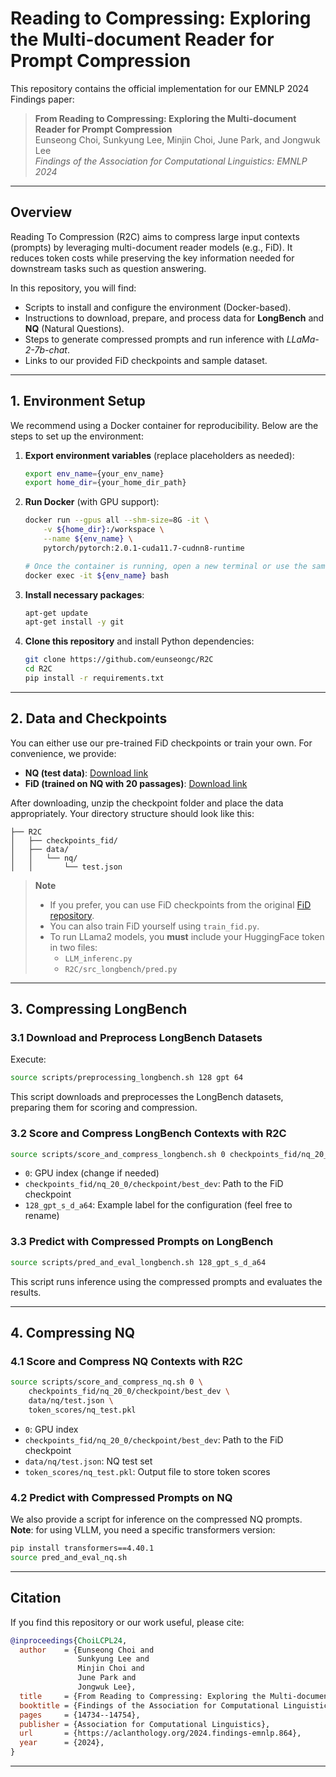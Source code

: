# Reading to Compressing: Exploring the Multi-document Reader for Prompt Compression

This repository contains the official implementation for our EMNLP 2024 Findings paper:

> **From Reading to Compressing: Exploring the Multi-document Reader for Prompt Compression**  
> Eunseong Choi, Sunkyung Lee, Minjin Choi, June Park, and Jongwuk Lee  
> *Findings of the Association for Computational Linguistics: EMNLP 2024*

---

## Overview

Reading To Compression (R2C) aims to compress large input contexts (prompts) by leveraging multi-document reader models (e.g., FiD). It reduces token costs while preserving the key information needed for downstream tasks such as question answering.

In this repository, you will find:

- Scripts to install and configure the environment (Docker-based).
- Instructions to download, prepare, and process data for **LongBench** and **NQ** (Natural Questions).
- Steps to generate compressed prompts and run inference with _LLaMa-2-7b-chat_.
- Links to our provided FiD checkpoints and sample dataset.

---

## 1. Environment Setup

We recommend using a Docker container for reproducibility. Below are the steps to set up the environment:

1. **Export environment variables** (replace placeholders as needed):
   ```bash
   export env_name={your_env_name}
   export home_dir={your_home_dir_path}
   ```
2. **Run Docker** (with GPU support):
   ```bash
   docker run --gpus all --shm-size=8G -it \
       -v ${home_dir}:/workspace \
       --name ${env_name} \
       pytorch/pytorch:2.0.1-cuda11.7-cudnn8-runtime

   # Once the container is running, open a new terminal or use the same one to exec:
   docker exec -it ${env_name} bash
   ```
3. **Install necessary packages**:
   ```bash
   apt-get update
   apt-get install -y git
   ```
4. **Clone this repository** and install Python dependencies:
   ```bash
   git clone https://github.com/eunseongc/R2C
   cd R2C
   pip install -r requirements.txt
   ```

---

## 2. Data and Checkpoints

You can either use our pre-trained FiD checkpoints or train your own. For convenience, we provide:

- **NQ (test data)**: [Download link](https://www.icloud.com/iclouddrive/005ClYRH_zPetsd6heRoN3HXQ#test)  
- **FiD (trained on NQ with 20 passages)**: [Download link](https://www.icloud.com/iclouddrive/0ceIMmpr82jmKTXotT18-G_og#checkpoints_fid)

After downloading, unzip the checkpoint folder and place the data appropriately. Your directory structure should look like this:

```
├── R2C
│   ├── checkpoints_fid/
│   ├── data/
│   │   └── nq/
│   │       └── test.json
```

> **Note**  
> - If you prefer, you can use FiD checkpoints from the original [FiD repository](https://github.com/facebookresearch/FiD).  
> - You can also train FiD yourself using `train_fid.py`.  
> - To run LLama2 models, you **must** include your HuggingFace token in two files:  
>   - `LLM_inferenc.py`  
>   - `R2C/src_longbench/pred.py`  

---

## 3. Compressing LongBench

### 3.1 Download and Preprocess LongBench Datasets
Execute:
```bash
source scripts/preprocessing_longbench.sh 128 gpt 64
```
This script downloads and preprocesses the LongBench datasets, preparing them for scoring and compression.

### 3.2 Score and Compress LongBench Contexts with R2C
```bash
source scripts/score_and_compress_longbench.sh 0 checkpoints_fid/nq_20_0/checkpoint/best_dev 128_gpt_s_d_a64
```
- `0`: GPU index (change if needed)  
- `checkpoints_fid/nq_20_0/checkpoint/best_dev`: Path to the FiD checkpoint  
- `128_gpt_s_d_a64`: Example label for the configuration (feel free to rename)

### 3.3 Predict with Compressed Prompts on LongBench
```bash
source scripts/pred_and_eval_longbench.sh 128_gpt_s_d_a64
```
This script runs inference using the compressed prompts and evaluates the results.

---

## 4. Compressing NQ

### 4.1 Score and Compress NQ Contexts with R2C
```bash
source scripts/score_and_compress_nq.sh 0 \
    checkpoints_fid/nq_20_0/checkpoint/best_dev \
    data/nq/test.json \
    token_scores/nq_test.pkl
```
- `0`: GPU index  
- `checkpoints_fid/nq_20_0/checkpoint/best_dev`: Path to the FiD checkpoint  
- `data/nq/test.json`: NQ test set  
- `token_scores/nq_test.pkl`: Output file to store token scores

### 4.2 Predict with Compressed Prompts on NQ
We also provide a script for inference on the compressed NQ prompts. **Note**: for using VLLM, you need a specific transformers version:

```bash
pip install transformers==4.40.1
source pred_and_eval_nq.sh
```

---

## Citation

If you find this repository or our work useful, please cite:

```bibtex
@inproceedings{ChoiLCPL24,
  author    = {Eunseong Choi and
               Sunkyung Lee and
               Minjin Choi and
               June Park and
               Jongwuk Lee},
  title     = {From Reading to Compressing: Exploring the Multi-document Reader for Prompt Compression},
  booktitle = {Findings of the Association for Computational Linguistics: EMNLP 2024},
  pages     = {14734--14754},
  publisher = {Association for Computational Linguistics},
  url       = {https://aclanthology.org/2024.findings-emnlp.864},
  year      = {2024},
}
```

---
